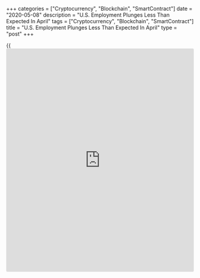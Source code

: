 +++
categories = ["Cryptocurrency", "Blockchain", "SmartContract"]
date = "2020-05-08"
description = "U.S. Employment Plunges Less Than Expected In April"
tags = ["Cryptocurrency", "Blockchain", "SmartContract"]
title = "U.S. Employment Plunges Less Than Expected In April"
type = "post"
+++

{{<iframe id="large-banner" src="https://www.bounty.group/#slide=27.0" width="100%" height="600" scrolling="no" style="border: 0px solid rgb(216, 221, 230); border-radius: 3px;">}}

Reflecting the effects of the [coronavirus][1] pandemic and efforts to
contain it, the Labor Department released a report on Friday showing a
record nosedive in employment in the U.S. in the month of April.

The report said non-farm employment plummeted by 20.5 million jobs in
April after tumbling by a revised 870,000 jobs in March.

The steep drop in employment was not as bad as feared, however, as
economists had expected employment to plunge by 22.0 million jobs
compared to the loss of 701,000 jobs originally reported for the
previous month.

Nonetheless, the Labor Department said the unemployment rate still
skyrocketed to a post-World War II record high of 14.7 percent in April
from 4.4 percent in March. Economists had expected the unemployment to
spike to 14.0 percent.

For comments and feedback [contact](https://www.playgroundfx.com/contact/): editorial@rtt[news](https://www.letsplayfx.com/blog/forex-news-website/).com

[Economic News][2]

 **What parts of the world are seeing the best (and worst) economic
performances lately? Click[here][3] to check out our [Econ Scorecard][3]
and find out! See up-to-the-moment [ranking](https://www.playgroundfx.com/blog/crypto-exchange-ranking/)s for the best and worst
performers in [GDP][4], [unemployment rate][5], [inflation][6] and much
more.**

   1. www.rtt[news](https://www.letsplayfx.com/blog/forex-news-website/).com/list/coronavirus.aspx
   2. www.rtt[news](https://www.letsplayfx.com/blog/forex-news-website/).com/Content/EconomicNews.aspx
   3. www.rtt[news](https://www.letsplayfx.com/blog/forex-news-website/).com/economic-scorecard/world-rank/unemployment-rate/highest-performance.aspx
   4. www.rtt[news](https://www.letsplayfx.com/blog/forex-news-website/).com/economic-scorecard/world-rank/GDP/highest-performance.aspx
   5. www.rtt[news](https://www.letsplayfx.com/blog/forex-news-website/).com/economic-scorecard/world-rank/unemployment-rate/lowest-performance.aspx
   6. www.rtt[news](https://www.letsplayfx.com/blog/forex-news-website/).com/economic-scorecard/world-rank/CPI/highest-performance.aspx